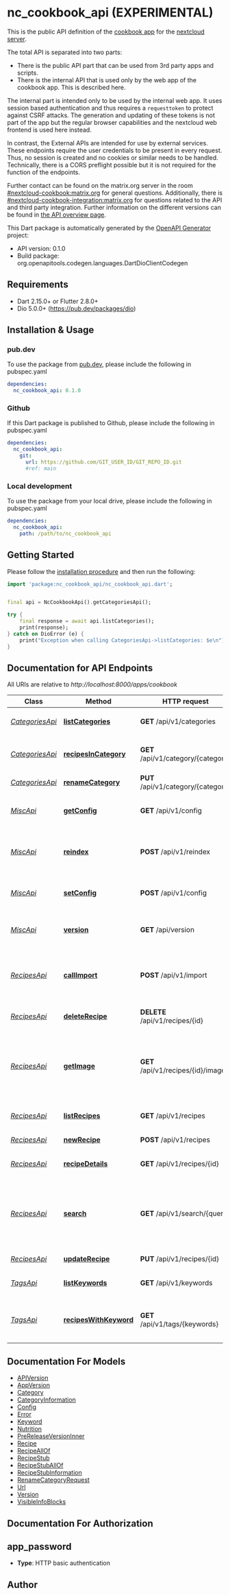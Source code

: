 # nc_cookbook_api (EXPERIMENTAL)
This is the public API definition of the [cookbook app](https://github.com/nextcloud/cookbook) for the [nextcloud server](http://nextcloud.com).

The total API is separated into two parts:
- There is the public API part that can be used from 3rd party apps and scripts.
- There is the internal API that is used only by the web app of the cookbook app. This is described here.

The internal part is intended only to be used by the internal web app. It uses session based authentication and thus requires a `requesttoken` to protect against CSRF attacks. The generation and updating of these tokens is not part of the app but the regular browser capabilities and the nextcloud web frontend is used here instead.

In contrast, the External APIs are intended for use by external services. These endpoints require the user credentials to be present in every request. Thus, no session is created and no cookies or similar needs to be handled. Technically, there is a CORS preflight possible but it is not required for the function of the endpoints.

Further contact can be found on the matrix.org server in the room [#nextcloud-cookbook:matrix.org](https://matrix.to/#/#nextcloud-cookbook:matrix.org) for general questions. Additionally, there is [#nextcloud-cookbook-integration:matrix.org](https://matrix.to/#/#nextcloud-cookbook-integration:matrix.org) for questions related to the API and third party integration. Further information on the different versions can be found in [the API overview page](https://nextcloud.github.io/cookbook/dev/api/index).

This Dart package is automatically generated by the [OpenAPI Generator](https://openapi-generator.tech) project:

- API version: 0.1.0
- Build package: org.openapitools.codegen.languages.DartDioClientCodegen

## Requirements

* Dart 2.15.0+ or Flutter 2.8.0+
* Dio 5.0.0+ (https://pub.dev/packages/dio)

## Installation & Usage

### pub.dev
To use the package from [pub.dev](https://pub.dev), please include the following in pubspec.yaml
```yaml
dependencies:
  nc_cookbook_api: 0.1.0
```

### Github
If this Dart package is published to Github, please include the following in pubspec.yaml
```yaml
dependencies:
  nc_cookbook_api:
    git:
      url: https://github.com/GIT_USER_ID/GIT_REPO_ID.git
      #ref: main
```

### Local development
To use the package from your local drive, please include the following in pubspec.yaml
```yaml
dependencies:
  nc_cookbook_api:
    path: /path/to/nc_cookbook_api
```

## Getting Started

Please follow the [installation procedure](#installation--usage) and then run the following:

```dart
import 'package:nc_cookbook_api/nc_cookbook_api.dart';


final api = NcCookbookApi().getCategoriesApi();

try {
    final response = await api.listCategories();
    print(response);
} catch on DioError (e) {
    print("Exception when calling CategoriesApi->listCategories: $e\n");
}

```

## Documentation for API Endpoints

All URIs are relative to *http://localhost:8000/apps/cookbook*

Class | Method | HTTP request | Description
------------ | ------------- | ------------- | -------------
[*CategoriesApi*](doc/CategoriesApi.md) | [**listCategories**](doc/CategoriesApi.md#listcategories) | **GET** /api/v1/categories | Get all known categories
[*CategoriesApi*](doc/CategoriesApi.md) | [**recipesInCategory**](doc/CategoriesApi.md#recipesincategory) | **GET** /api/v1/category/{category} | Get all recipes of a certain category
[*CategoriesApi*](doc/CategoriesApi.md) | [**renameCategory**](doc/CategoriesApi.md#renamecategory) | **PUT** /api/v1/category/{category} | Rename a category
[*MiscApi*](doc/MiscApi.md) | [**getConfig**](doc/MiscApi.md#getconfig) | **GET** /api/v1/config | Get the current configuration of the app
[*MiscApi*](doc/MiscApi.md) | [**reindex**](doc/MiscApi.md#reindex) | **POST** /api/v1/reindex | Trigger a rescan of all recipes into the caching database
[*MiscApi*](doc/MiscApi.md) | [**setConfig**](doc/MiscApi.md#setconfig) | **POST** /api/v1/config | Set the configuration for the current user
[*MiscApi*](doc/MiscApi.md) | [**version**](doc/MiscApi.md#version) | **GET** /api/version | Get the version of the API endpoint
[*RecipesApi*](doc/RecipesApi.md) | [**callImport**](doc/RecipesApi.md#callimport) | **POST** /api/v1/import | Import a recipe using schema.org metadata from a website
[*RecipesApi*](doc/RecipesApi.md) | [**deleteRecipe**](doc/RecipesApi.md#deleterecipe) | **DELETE** /api/v1/recipes/{id} | Delete an existing recipe
[*RecipesApi*](doc/RecipesApi.md) | [**getImage**](doc/RecipesApi.md#getimage) | **GET** /api/v1/recipes/{id}/image | Get the main image of a recipe. If no image is stored a fallback image is delivered.
[*RecipesApi*](doc/RecipesApi.md) | [**listRecipes**](doc/RecipesApi.md#listrecipes) | **GET** /api/v1/recipes | Get all recipes in the database
[*RecipesApi*](doc/RecipesApi.md) | [**newRecipe**](doc/RecipesApi.md#newrecipe) | **POST** /api/v1/recipes | Create a new recipe
[*RecipesApi*](doc/RecipesApi.md) | [**recipeDetails**](doc/RecipesApi.md#recipedetails) | **GET** /api/v1/recipes/{id} | Get a single recipe from the server
[*RecipesApi*](doc/RecipesApi.md) | [**search**](doc/RecipesApi.md#search) | **GET** /api/v1/search/{query} | Search for recipes for keywords, tags and categories with the named search string
[*RecipesApi*](doc/RecipesApi.md) | [**updateRecipe**](doc/RecipesApi.md#updaterecipe) | **PUT** /api/v1/recipes/{id} | Update a recipe
[*TagsApi*](doc/TagsApi.md) | [**listKeywords**](doc/TagsApi.md#listkeywords) | **GET** /api/v1/keywords | Get all known keywords
[*TagsApi*](doc/TagsApi.md) | [**recipesWithKeyword**](doc/TagsApi.md#recipeswithkeyword) | **GET** /api/v1/tags/{keywords} | Get all recipes associated with certain keywords


## Documentation For Models

 - [APIVersion](doc/APIVersion.md)
 - [AppVersion](doc/AppVersion.md)
 - [Category](doc/Category.md)
 - [CategoryInformation](doc/CategoryInformation.md)
 - [Config](doc/Config.md)
 - [Error](doc/Error.md)
 - [Keyword](doc/Keyword.md)
 - [Nutrition](doc/Nutrition.md)
 - [PreReleaseVersionInner](doc/PreReleaseVersionInner.md)
 - [Recipe](doc/Recipe.md)
 - [RecipeAllOf](doc/RecipeAllOf.md)
 - [RecipeStub](doc/RecipeStub.md)
 - [RecipeStubAllOf](doc/RecipeStubAllOf.md)
 - [RecipeStubInformation](doc/RecipeStubInformation.md)
 - [RenameCategoryRequest](doc/RenameCategoryRequest.md)
 - [Url](doc/Url.md)
 - [Version](doc/Version.md)
 - [VisibleInfoBlocks](doc/VisibleInfoBlocks.md)


## Documentation For Authorization


## app_password

- **Type**: HTTP basic authentication


## Author



